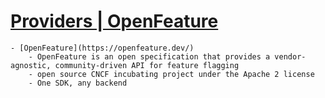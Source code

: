 # [Providers | OpenFeature](https://openfeature.dev/docs/reference/concepts/provider)
	- [OpenFeature](https://openfeature.dev/)
		- OpenFeature is an open specification that provides a vendor-agnostic, community-driven API for feature flagging
		- open source CNCF incubating project under the Apache 2 license
		- One SDK, any backend